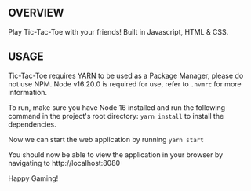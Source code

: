 ## OVERVIEW
Play Tic-Tac-Toe with your friends! Built in Javascript, HTML & CSS.

## USAGE
Tic-Tac-Toe requires YARN to be used as a Package Manager, please do not use NPM.
Node v16.20.0 is required for use, refer to `.nvmrc` for more information.

To run, make sure you have Node 16 installed and run the following command in the project's root directory: `yarn install` to install the dependencies.

Now we can start the web application by running `yarn start`

You should now be able to view the application in your browser by navigating to http://localhost:8080

Happy Gaming!